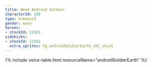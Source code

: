 ```yaml
---
title: Wood Android Soldier
characterId: 156
type: humanoid
gender: male
heroes:
- stockId: 11561
sidekicks:
- stockId: 11561
  extra_sprites: fg_androidSoldierEarth_s01_skin1
---
```


{% include voice-table.html resourceName="androidSoldierEarth"
%}


